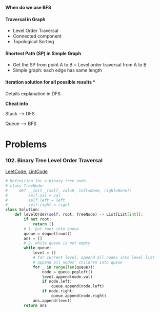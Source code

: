 **When do we use BFS**

#### Traversal in Graph

- Level Order Traversal
- Connected component
- Topological Sorting

#### Shortest Path (SP) in Simple Graph

- Get the SP from point A to B = Level order traversal from A to B
- Simple graph: each edge has same length

#### Iteration solution for all possible results *

Details explanation in DFS.



**Cheat info**

Stack --> DFS

Queue --> BFS



# Problems

### 102. Binary Tree Level Order Traversal

[LeetCode](https://leetcode.com/problems/binary-tree-level-order-traversal/), [LintCode](https://www.lintcode.com/problem/binary-tree-level-order-traversal/)

```python
# Definition for a binary tree node.
# class TreeNode:
#     def __init__(self, val=0, left=None, right=None):
#         self.val = val
#         self.left = left
#         self.right = right
class Solution:
    def levelOrder(self, root: TreeNode) -> List[List[int]]:
        if not root:
            return []
        # 1. put root into queue
        queue = deque([root])
        ans = []
        # 2. while queue is not empty
        while queue:
            level = []
            # for current level, append all nodes into level list
            # append all nodes' children into queue
            for _ in range(len(queue)):
                node = queue.popleft()
                level.append(node.val)
                if node.left:
                    queue.append(node.left)
                if node.right:
                    queue.append(node.right)
            ans.append(level)
        return ans
```


